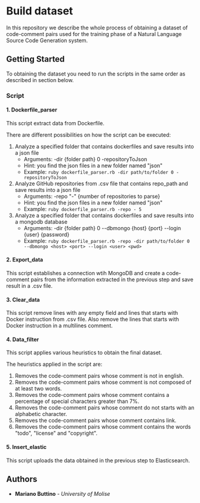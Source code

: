 # Build dataset

In this repository we describe the whole process of obtaining a dataset of code-comment pairs used for the training phase of a Natural Language Source Code Generation system.

## Getting Started
To obtaining the dataset you need to run the scripts in the same order as described in section below.

### Script

#### 1. Dockerfile_parser

This script extract data from Dockerfile.

There are different possibilities on how the script can be executed:

1. Analyze a specified folder that contains dockerfiles and save results into a json file
   * Arguments: -dir {folder path} 0 -repositoryToJson
   * Hint: you find the json files in a new folder named "json"
   * Example: `ruby dockerfile_parser.rb -dir path/to/folder 0 -repositoryToJson`
2. Analyze GitHub repositories from .csv file that contains repo_path and save results into a json file
    * Arguments: -repo "-" {number of repositories to parse}
    * Hint: you find the json files in a new folder named "json"
    * Example: `ruby dockerfile_parser.rb -repo - 5`
3. Analyze a specified folder that contains dockerfiles and save results into a mongodb database
    * Arguments: -dir {folder path} 0 --dbmongo {host} {port} --login {user} {password}
    * Example: `ruby dockerfile_parser.rb -repo -dir path/to/folder 0 --dbmongo <host> <port> --login <user> <pwd>`

#### 2. Export_data

This script establishes a connection wtih MongoDB and create a code-comment pairs from the information extracted in the previous step and save result in a .csv file.

#### 3. Clear_data

This script remove lines with any empty field and lines that starts with Docker instruction from .csv file. Also remove the lines that starts with Docker instruction in a multilines comment.

#### 4. Data_filter

This script applies various heuristics to obtain the final dataset.

The heuristics applied in the script are:

1. Removes the code-comment pairs whose comment is not in english.
2. Removes the code-comment pairs whose comment is not composed of at least two words.
3. Removes the code-comment pairs whose comment contains a percentage of special characters greater than 7%.
4. Removes the code-comment pairs whose comment do not starts with an alphabetic character.
5. Removes the code-comment pairs whose comment contains link.
6. Removes the code-comment pairs whose comment contains the words "todo", "license" and "copyright".

#### 5. Insert_elastic

This script uploads the data obtained in the previous step to Elasticsearch.

## Authors

* **Mariano Buttino** - *University of Molise*
